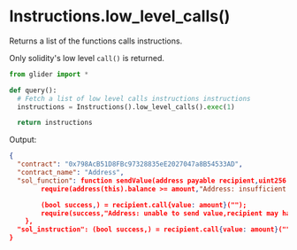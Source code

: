 # Instructions.low\_level\_calls()

Returns a list of the functions calls instructions.

Only solidity's low level `call()` is returned.

```python
from glider import *

def query():
  # Fetch a list of low level calls instructions instructions
  instructions = Instructions().low_level_calls().exec(1)

  return instructions
```

Output:

```json
{
  "contract": "0x798AcB51D8FBc97328835eE2027047a8B54533AD",
  "contract_name": "Address",
  "sol_function": function sendValue(address payable recipient,uint256 amount) internal {
        require(address(this).balance >= amount,"Address: insufficient balance");

        (bool success,) = recipient.call{value: amount}("");
        require(success,"Address: unable to send value,recipient may have reverted");
    },
  "sol_instruction": (bool success,) = recipient.call{value: amount}("")
}
```
